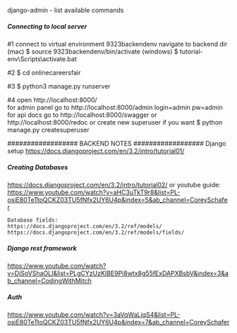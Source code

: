 django-admin - list available commands


##### Connecting to local server #####
#1 connect to virtual environment 9323backendenv
navigate to backend dir
(mac) $ source 9323backendenv/bin/activate
(windows) $ tutorial-env\Scripts\activate.bat

#2 $ cd onlinecareersfair

#3 $ python3 manage.py runserver

#4 open http://localhost:8000/  
    for admin panel go to http://localhost:8000/admin
    login=admin pw=admin
    for api docs go to http://localhost:8000/swagger or http://localhost:8000/redoc
    or create new superuser if you want $ python manage.py createsuperuser


################## BACKEND NOTES ##################
Django setup
https://docs.djangoproject.com/en/3.2/intro/tutorial01/

##### Creating Databases #####
https://docs.djangoproject.com/en/3.2/intro/tutorial02/
or youtube guide: https://www.youtube.com/watch?v=aHC3uTkT9r8&list=PL-osiE80TeTtoQCKZ03TU5fNfx2UY6U4p&index=5&ab_channel=CoreySchafer

    Database fields:
    https://docs.djangoproject.com/en/3.2/ref/models/
    https://docs.djangoproject.com/en/3.2/ref/models/fields/

##### Django rest framework #####
https://www.youtube.com/watch?v=DiSoVShaOLI&list=PLgCYzUzKIBE9Pi8wtx8g55fExDAPXBsbV&index=3&ab_channel=CodingWithMitch


##### Auth #####
https://www.youtube.com/watch?v=3aVqWaLjqS4&list=PL-osiE80TeTtoQCKZ03TU5fNfx2UY6U4p&index=7&ab_channel=CoreySchafer
